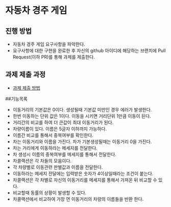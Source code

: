# 자동차 경주 게임
## 진행 방법
* 자동차 경주 게임 요구사항을 파악한다.
* 요구사항에 대한 구현을 완료한 후 자신의 github 아이디에 해당하는 브랜치에 Pull Request(이하 PR)를 통해 과제를 제출한다.

## 과제 제출 과정
* [과제 제출 방법](https://github.com/next-step/nextstep-docs/tree/master/precourse)


##기능목록
* 이동거리의 기본값은 0이다. 생성될때 기본값 미만인 경우 에러가 발생한다.
* 한번 이동하는 단위 값은 1이다. 이동을 시키면 거리단위 1만큼 이동이 된다.
* 거리간의 비교를 하여 더 큰값이 최대 이동거리가 된다.
* 차량이름이 있다. 이름은 5글자 이하까지 가능하다.
* 이름간 비교를 통해서 중복여부를 확인한다.
* 차는 이동거리와 이름을 가진다. 차가 기본생성될때는 이동거리 0을 가진다.
* 차는 거리에게 이동하라는 메세지를 전달한다.
* 차 생성시 이름의 중복여부를 메세지를 통해서 전달한다.
* 차콜랙션은 각 차들의 모음이다.
* 각 차량별로 이동관련 판별값과 이름을 전달한다.
* 이동하라는 메세지 전달에는 입력받은 숫자가 4이상일때라는 조건이 붙는다.
* 차콜랙션은 각 차별로 자신의 이동거리를 메세지를 통해서 가져온 뒤 비교할 수 있다.
* 비교할때 동률의 상황이 발생할 수 있다.
* 차콜랙션에서 비교하여 가장 먼 이동거리의 차량의 이름들을 반환 한다.